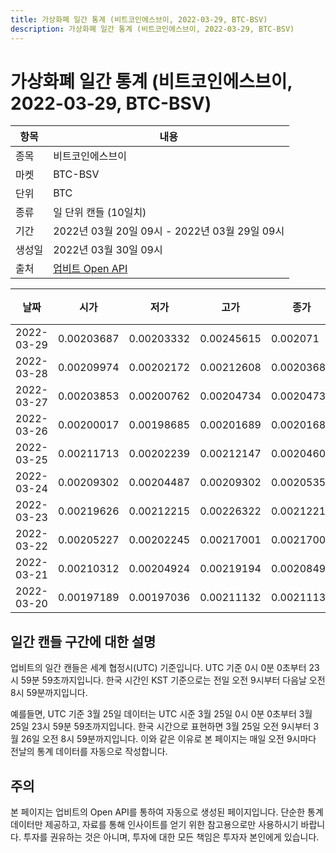 ```yaml
---
title: 가상화폐 일간 통계 (비트코인에스브이, 2022-03-29, BTC-BSV)
description: 가상화폐 일간 통계 (비트코인에스브이, 2022-03-29, BTC-BSV)
---
```



가상화폐 일간 통계 (비트코인에스브이, 2022-03-29, BTC-BSV)
===

|항목|내용|
|--|--|
|종목|비트코인에스브이|
|마켓|BTC-BSV|
|단위|BTC|
|종류|일 단위 캔들 (10일치)|
|기간|2022년 03월 20일 09시 - 2022년 03월 29일 09시|
|생성일|2022년 03월 30일 09시|
|출처|[업비트 Open API](https://docs.upbit.com)|


|날짜|시가|저가|고가|종가|비고|
|--|--|--|--|--|--|
|2022-03-29|0.00203687|0.00203332|0.00245615|0.002071|    |
|2022-03-28|0.00209974|0.00202172|0.00212608|0.00203687|    |
|2022-03-27|0.00203853|0.00200762|0.00204734|0.00204734|    |
|2022-03-26|0.00200017|0.00198685|0.00201689|0.00201689|    |
|2022-03-25|0.00211713|0.00202239|0.00212147|0.00204607|    |
|2022-03-24|0.00209302|0.00204487|0.00209302|0.00205351|    |
|2022-03-23|0.00219626|0.00212215|0.00226322|0.00212215|    |
|2022-03-22|0.00205227|0.00202245|0.00217001|0.00217001|    |
|2022-03-21|0.00210312|0.00204924|0.00219194|0.00208491|    |
|2022-03-20|0.00197189|0.00197036|0.00211132|0.00211132|    |


일간 캔들 구간에 대한 설명
---


업비트의 일간 캔들은 세계 협정시(UTC) 기준입니다. 
UTC 기준 0시 0분 0초부터 23시 59분 59초까지입니다. 
한국 시간인 KST 기준으로는 전일 오전 9시부터 다음날 오전 8시 59분까지입니다. 


예를들면, UTC 기준 3월 25일 데이터는 UTC 시준 3월 25일 0시 0분 0초부터 3월 25일 23시 59분 59초까지입니다. 
한국 시간으로 표현하면 3월 25일 오전 9시부터 3월 26일 오전 8시 59분까지입니다. 
이와 같은 이유로 본 페이지는 매일 오전 9시마다 전날의 통계 데이터를 자동으로 작성합니다. 


주의
---


본 페이지는 업비트의 Open API를 통하여 자동으로 생성된 페이지입니다. 
단순한 통계 데이터만 제공하고, 자료를 통해 인사이트를 얻기 위한 참고용으로만 사용하시기 바랍니다. 
투자를 권유하는 것은 아니며, 투자에 대한 모든 책임은 투자자 본인에게 있습니다. 

